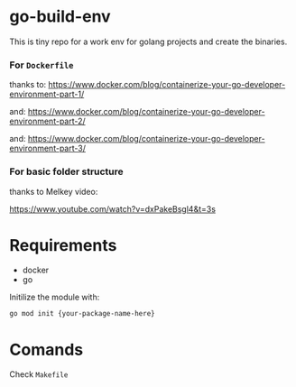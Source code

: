 # go-build-env

This is tiny repo for a work env for golang projects and create the binaries.

### For `Dockerfile`

thanks to: https://www.docker.com/blog/containerize-your-go-developer-environment-part-1/

and: https://www.docker.com/blog/containerize-your-go-developer-environment-part-2/

and: https://www.docker.com/blog/containerize-your-go-developer-environment-part-3/

### For basic  folder structure

thanks to Melkey video:

https://www.youtube.com/watch?v=dxPakeBsgl4&t=3s

# Requirements

- docker
- go 

Initilize the module with:

`go mod init {your-package-name-here}`

# Comands

Check `Makefile`

